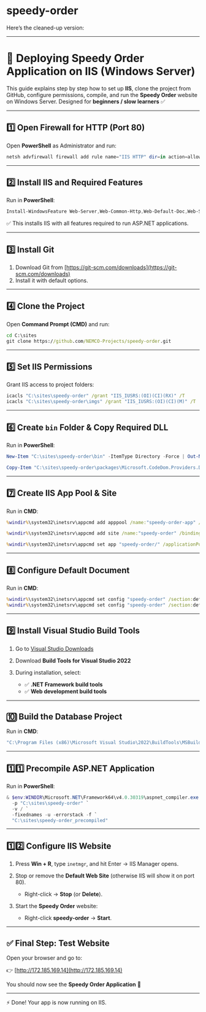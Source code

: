 # speedy-order


Here’s the cleaned-up version:

---

# 🚀 Deploying **Speedy Order** Application on IIS (Windows Server)

This guide explains step by step how to set up **IIS**, clone the project from GitHub, configure permissions, compile, and run the **Speedy Order** website on Windows Server.
Designed for **beginners / slow learners** ✅

---

## 1️⃣ Open Firewall for HTTP (Port 80)

Open **PowerShell** as Administrator and run:

```powershell
netsh advfirewall firewall add rule name="IIS HTTP" dir=in action=allow protocol=TCP localport=80
```

---

## 2️⃣ Install IIS and Required Features

Run in **PowerShell**:

```powershell
Install-WindowsFeature Web-Server,Web-Common-Http,Web-Default-Doc,Web-Static-Content,Web-Http-Errors,Web-Http-Logging,Web-Request-Monitor,Web-Filtering,Web-Mgmt-Console,Web-App-Dev,Web-Net-Ext45,Web-Asp-Net45,Web-ISAPI-Ext,Web-ISAPI-Filter -IncludeManagementTools
```

✅ This installs IIS with all features required to run ASP.NET applications.

---

## 3️⃣ Install Git

1. Download Git from [https://git-scm.com/downloads](https://git-scm.com/downloads)
2. Install it with default options.

---

## 4️⃣ Clone the Project

Open **Command Prompt (CMD)** and run:

```cmd
cd C:\sites
git clone https://github.com/NEMCO-Projects/speedy-order.git
```

---

## 5️⃣ Set IIS Permissions

Grant IIS access to project folders:

```cmd
icacls "C:\sites\speedy-order" /grant "IIS_IUSRS:(OI)(CI)(RX)" /T
icacls "C:\sites\speedy-order\imgs" /grant "IIS_IUSRS:(OI)(CI)(M)" /T
```

---

## 6️⃣ Create `bin` Folder & Copy Required DLL

Run in **PowerShell**:

```powershell
New-Item "C:\sites\speedy-order\bin" -ItemType Directory -Force | Out-Null

Copy-Item "C:\sites\speedy-order\packages\Microsoft.CodeDom.Providers.DotNetCompilerPlatform.2.0.1\lib\net45\Microsoft.CodeDom.Providers.DotNetCompilerPlatform.dll" "C:\sites\speedy-order\bin" -Force
```

---

## 7️⃣ Create IIS App Pool & Site

Run in **CMD**:

```cmd
%windir%\system32\inetsrv\appcmd add apppool /name:"speedy-order-app" /managedRuntimeVersion:"v4.0" /managedPipelineMode:"Integrated"

%windir%\system32\inetsrv\appcmd add site /name:"speedy-order" /bindings:"http/*:80:" /physicalPath:"C:\sites\speedy-order"

%windir%\system32\inetsrv\appcmd set app "speedy-order/" /applicationPool:"speedy-order-app"
```

---

## 8️⃣ Configure Default Document

Run in **CMD**:

```cmd
%windir%\system32\inetsrv\appcmd set config "speedy-order" /section:defaultDocument /+files.[value='userlogin.aspx']
%windir%\system32\inetsrv\appcmd set config "speedy-order" /section:defaultDocument /+files.[value='WebForm1.aspx']
```

---

## 9️⃣ Install Visual Studio Build Tools

1. Go to [Visual Studio Downloads](https://visualstudio.microsoft.com/downloads/)
2. Download **Build Tools for Visual Studio 2022**
3. During installation, select:

   * ✅ **.NET Framework build tools**
   * ✅ **Web development build tools**

---

## 🔟 Build the Database Project

Run in **CMD**:

```cmd
"C:\Program Files (x86)\Microsoft Visual Studio\2022\BuildTools\MSBuild\Current\Bin\MSBuild.exe" "C:\sites\speedy-order\DatabaseProject.csproj" /p:Configuration=Release
```

---

## 1️⃣1️⃣ Precompile ASP.NET Application

Run in **PowerShell**:

```powershell
& $env:WINDIR\Microsoft.NET\Framework64\v4.0.30319\aspnet_compiler.exe `
  -p "C:\sites\speedy-order" `
  -v / `
  -fixednames -u -errorstack -f `
  "C:\sites\speedy-order_precompiled"
```

---

## 1️⃣2️⃣ Configure IIS Website

1. Press **Win + R**, type `inetmgr`, and hit Enter → IIS Manager opens.
2. Stop or remove the **Default Web Site** (otherwise IIS will show it on port 80).

   * Right-click → **Stop** (or **Delete**).
3. Start the **Speedy Order** website:

   * Right-click **speedy-order** → **Start**.

---

## ✅ Final Step: Test Website

Open your browser and go to:

👉 [http://172.185.169.14](http://172.185.169.14)

You should now see the **Speedy Order Application** 🎉

---

⚡ Done! Your app is now running on IIS.
